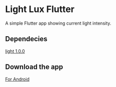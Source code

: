 # Light Lux Flutter

A simple Flutter app showing current light intensity.

## Dependecies

[light 1.0.0](https://pub.dev/packages/light)

## Download the app

[For Android](https://play.google.com/store/apps/details?id=com.fareez.lightLux)
